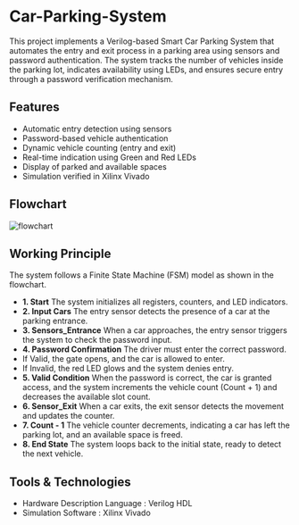# Car-Parking-System
This project implements a Verilog-based Smart Car Parking System that automates the entry and exit process in a parking area using sensors and password authentication.
The system tracks the number of vehicles inside the parking lot, indicates availability using LEDs, and ensures secure entry through a password verification mechanism.

## Features
- Automatic entry detection using sensors
- Password-based vehicle authentication
- Dynamic vehicle counting (entry and exit)
- Real-time indication using Green and Red LEDs
- Display of parked and available spaces
- Simulation verified in Xilinx Vivado

## Flowchart
![flowchart](https://github.com/user-attachments/assets/bd7d5783-5b65-4677-b67b-569b71936887)

## Working Principle
The system follows a Finite State Machine (FSM) model as shown in the flowchart.
- **1. Start**
The system initializes all registers, counters, and LED indicators.
- **2. Input Cars**
The entry sensor detects the presence of a car at the parking entrance.
- **3. Sensors_Entrance**
When a car approaches, the entry sensor triggers the system to check the password input.
- **4. Password Confirmation**
The driver must enter the correct password.
- If Valid, the gate opens, and the car is allowed to enter.
- If Invalid, the red LED glows and the system denies entry.
- **5. Valid Condition**
When the password is correct, the car is granted access, and the system increments the vehicle count (Count + 1) and decreases the available slot count.
- **6. Sensor_Exit**
When a car exits, the exit sensor detects the movement and updates the counter.
- **7. Count - 1**
The vehicle counter decrements, indicating a car has left the parking lot, and an available space is freed.
- **8. End State**
The system loops back to the initial state, ready to detect the next vehicle.

## Tools & Technologies

- Hardware Description Language :	Verilog HDL
- Simulation Software :	Xilinx Vivado

